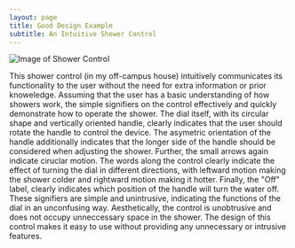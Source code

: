 ```yaml
---
layout: page
title: Good Design Example
subtitle: An Intuitive Shower Control
---
```


![Image of Shower Control](img/good_design.png)

This shower control (in my off-campus house) intuitively communicates its functionality to the user without the need for extra information or prior knoweledge.  Assuming that the user has a basic understanding of how showers work, the simple signifiers on the control effectively and quickly demonstrate how to operate the shower.  The dial itself, with its circular shape and vertically oriented handle,  clearly indicates that the user should rotate the handle to control the device. The asymetric orientation of the handle additionally indicates that the longer side of the handle should be considered when adjusting the shower.  Further, the small arrows again indicate ciruclar motion.  The words along the control clearly indicate the effect of turning the dial in different directions, with leftward motion making the shower colder and rightward motion making it hotter.  Finally, the "Off" label, clearly indicates which position of the handle will turn the water off.  These signifiers are simple and unintrusive, indicating the functions of the dial in an unconfusing way.  Aesthetically, the control is unobtrusive and does not occupy unneccessary space in the shower.  The design of this control makes it easy to use without providing any unnecessary or intrusive features.
